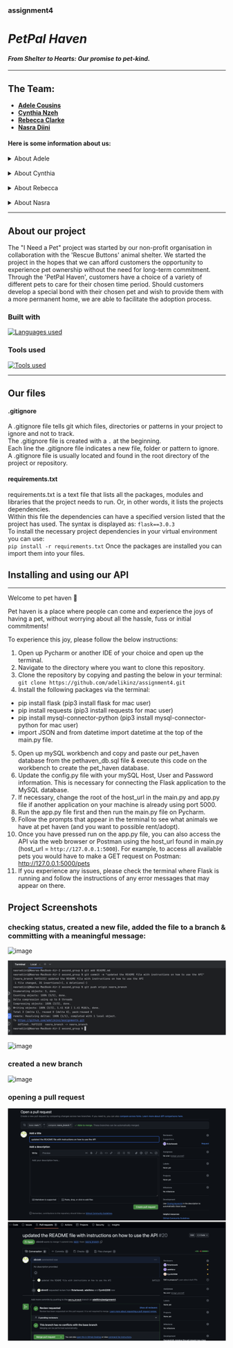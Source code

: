 ### assignment4

# *PetPal Haven*

#### *From Shelter to Hearts: Our promise to pet-kind.*

---

## The Team: 
* [**Adele Cousins**](https://github.com/adelikinz)
* [**Cynthia Nzeh**](https://github.com/Cynth2208) 
* [**Rebecca Clarke**](https://github.com/Rclarkeweb)
* [**Nasra Diini**](https://github.com/diinin9)

#### Here is some information about us:

<details>
<summary>About Adele</summary>
Hello, my name is Adele and im based in Bristol. im a student on the CFG Degree Spring '24 cohort for software engineering.

---

Fact about me:
* I have two gerbils named bean and toast which I adore and spoil way too much.
* I love playing video games, I have a love hate relationship with counterstrike 2 (cs2)
* I also love to read, I prefer reading biographies, but I also enjoy an occasional fantasy novel too 

<details>
<summary> My Tech journey </summary>
before joining the CFG Degree Spring course I actually never wrote code before. for years before I was always put off 
as I thought it looked complicated. Early December I was encouraged to give it a try and I started by researching 
and reading basic guides on python. this then developed a passion and made me look for ways to pursue education further.

</details>

</details>
&nbsp;  
<details>
<summary>About Cynthia</summary>
Howdy guys! I'm Cynthia and I am currently based in Buckinghamshire. I am a student of the CFG Degree Spring '24 cohort.

---

Fact about me:
* I am a movie **FANATIC**! Currently making my way through classic 90's movies. Coming-of-age indie films are my fav.
* I've recently made it my mission to learn how to ski - getting there!
* I have a really peculiar, irrational fear of closely packed holes: Trypophobia... *shiversss*.

<details>
<summary> My Tech journey </summary>

I started teaching myself the basics of Javascript in December 2023 a few months before starting the CFG degree.
I have so far created projects using SQL and Python. I aim to continue improving my learning as the course progresses.
  
</details>

</details>  
&nbsp;
<details>
<summary>About Rebecca </summary>
Hello World! I'm Rebecca and currently a student on the Code First Girls Degree, on the Software Engineering pathway.

---

Facts about me:
* I absolutely love reading! And browsing bookshops!
* I enjoy training my Cavapoo puppy who's a little crazy
* I'm also mildly obsessed with pangolins and sloths

<details>
<summary> My Tech journey </summary>

I have been teaching myself to code for a while and love getting things to work without bugs.
I'm an aspiring Software Developer.
  
</details>
</details>
&nbsp;
<details>
<summary>About Nasra</summary>
Hello CFG! I'm Nasra, and I am from Birmingham!

---

Facts about me:

* I enjoy travelling and have travelled to over 20 countries so far (more is yet to come!)
* I really enjoy hiking and it's something that I like to do with my family. 
* I **love** sushi... *nomnomnom*.

<details>
  <summary> My Tech journey </summary>

I am currently in the Software Stream with the CFG where I am learning more about SQL and python
every day. It has been an ~~challenging~~ enjoyable experience thus far, and I am excited to learn loads more 
during specialisation!

  
</details>
</details>

---

## About our project

The "I Need a Pet" project was started by our non-profit organisation in collaboration with the 'Rescue Buttons' animal shelter. 
We started the project in the hopes that we can afford customers the opportunity to experience pet ownership without the 
need for long-term commitment. Through the 'PetPal Haven', customers have a choice of a variety of different pets to 
care for their chosen time period. Should customers develop a special bond with their chosen pet and wish to provide them with a more permanent 
home, we are able to facilitate the adoption process.

### Built with
[![Languages used](https://skillicons.dev/icons?i=python,flask,mysql,git&perline=20)](https://skillicons.dev)

### Tools used
[![Tools used](https://skillicons.dev/icons?i=github,postman,pycharm&perline=20)](https://skillicons.dev)


---

## Our files

#### .gitignore
A .gitignore file tells git which files, directories or patterns in your project to ignore and not to track.  
The .gitignore file is created with a `.` at the beginning.  
Each line the .gitignore file indicates a new file, folder or pattern to ignore.  
A .gitignore file is usually located and found in the root directory of the project or repository.
  
#### requirements.txt
requirements.txt is a text file that lists all the packages, modules and libraries that the project needs to run. 
Or, in other words, it lists the projects dependencies.  
Within this file the dependencies can have a specified version listed that the project has used.
The syntax is displayed as: `flask==3.0.3`  
To install the necessary project dependencies in your virtual environment you can use:  
`pip install -r requirements.txt` 
Once the packages are installed you can import them into your files.

## Installing and using our API
---
<Instructions on how to use our API>

Welcome to pet haven :dog:

Pet haven is a place where people can come and experience the joys of having a pet, without worrying about all the hassle, fuss or initial commitments!

To experience this joy, please follow the below instructions:

1. Open up Pycharm or another IDE of your choice and open up the terminal.
2. Navigate to the directory where you want to clone this repository.
3. Clone the repository by copying and pasting the below in your terminal:
	`git clone https://github.com/adelikinz/assignment4.git`
4. Install the following packages via the terminal:

- pip install flask (pip3 install flask for mac user)
- pip install requests (pip3 install requests for mac user)
- pip install mysql-connector-python (pip3 install mysql-connector-python for mac user)
- import JSON and from datetime import datetime at the top of the main.py file.

5. Open up mySQL workbench and copy and paste our pet_haven database from the pethaven_db.sql file & execute this code on the workbench to create the pet_haven database.
6. Update the config.py file with your mySQL Host, User and Password information. This is necessary for connecting the Flask application to the MySQL database.
7. If necessary, change the root of the host_url in the main.py and app.py file if another application on your machine is already using port 5000.
8. Run the app.py file first and then run the main.py file on Pycharm.
9. Follow the prompts that appear in the terminal to see what animals we have at pet haven (and you want to possible rent/adopt).
10. Once you have pressed run on the app.py file, you can also access the API via the web browser or Postman using the host_url found in main.py (host_url = `http://127.0.0.1:5000`). For example, to access all available pets you would have to make a GET request on Postman: http://127.0.0.1:5000/pets
11. If you experience any issues, please check the terminal where Flask is running and follow the instructions of any error messages that may appear on there. 

  
</Instructions>





## Project Screenshots

<Screenshots>

### checking status, created a new file, added the file to a branch & committing with a meaningful message: 

![image](https://github.com/adelikinz/assignment4/assets/108008511/5c8b5d11-060b-4538-bb5b-bd84b88b0d0f)  



![image](https://github.com/adelikinz/assignment4/blob/diinin9-screenshots/Screenshot%202024-04-15%20at%2020.34.27.png?raw=true)

![image](https://github.com/adelikinz/assignment4/assets/108008511/0d3c4a4c-419f-4637-8fd2-1d9d5693e1bf)  
### created a new branch
![image](https://github.com/adelikinz/assignment4/assets/108008511/315d638e-d6d1-41d7-b8e2-3b1a1de84e48) 

### opening a pull request
![image](https://github.com/adelikinz/assignment4/blob/diinin9-screenshots/Screenshot%202024-04-15%20at%2020.34.53.png?raw=true)
![image](https://github.com/adelikinz/assignment4/blob/diinin9-screenshots/Screenshot%202024-04-15%20at%2020.35.14.png?raw=true)

</Screenshots>


